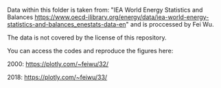 Data within this folder is taken from: "IEA World Energy Statistics and Balances https://www.oecd-ilibrary.org/energy/data/iea-world-energy-statistics-and-balances_enestats-data-en" and is proccessed by Fei Wu.

The data is not covered by the license of this repository.


You can access the codes and reproduce the figures here: 

2000: https://plotly.com/~feiwu/32/

2018: https://plotly.com/~feiwu/33/




